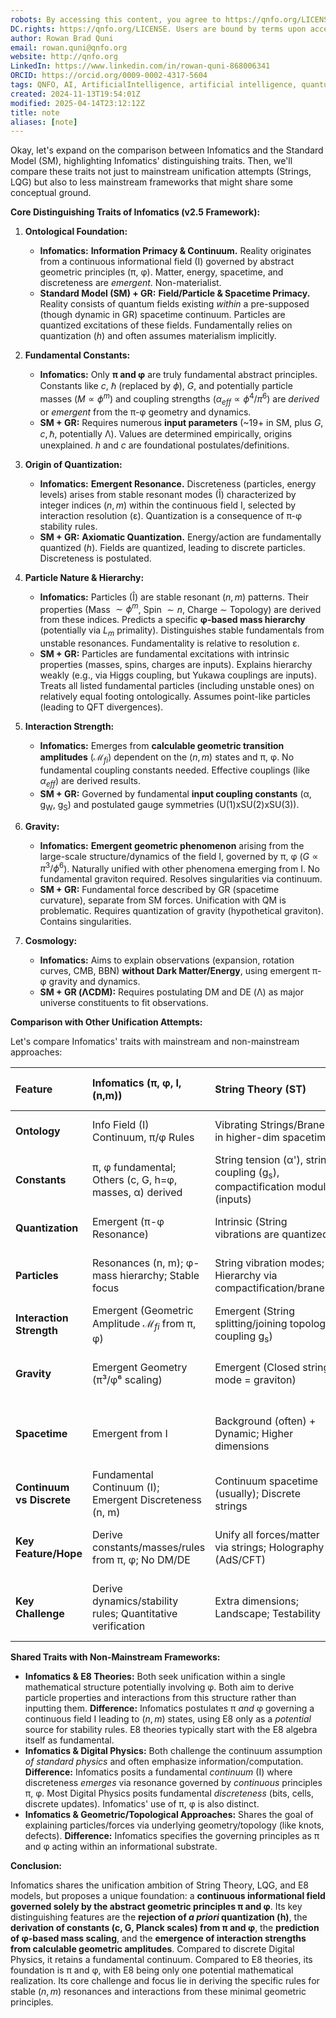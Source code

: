 ```yaml
---
robots: By accessing this content, you agree to https://qnfo.org/LICENSE. Non-commercial use only. Attribution required.
DC.rights: https://qnfo.org/LICENSE. Users are bound by terms upon access.
author: Rowan Brad Quni
email: rowan.quni@qnfo.org
website: http://qnfo.org
LinkedIn: https://www.linkedin.com/in/rowan-quni-868006341
ORCID: https://orcid.org/0009-0002-4317-5604
tags: QNFO, AI, ArtificialIntelligence, artificial intelligence, quantum, physics, science, Einstein, QuantumMechanics, quantum mechanics, QuantumComputing, quantum computing, information, InformationTheory, information theory, InformationalUniverse, informational universe, informational universe hypothesis, IUH
created: 2024-11-13T19:54:01Z
modified: 2025-04-14T23:12:12Z
title: note
aliases: [note]
---
```

Okay, let's expand on the comparison between Infomatics and the Standard Model (SM), highlighting Infomatics' distinguishing traits. Then, we'll compare these traits not just to mainstream unification attempts (Strings, LQG) but also to less mainstream frameworks that might share some conceptual ground.

**Core Distinguishing Traits of Infomatics (v2.5 Framework):**

1.  **Ontological Foundation:**
    *   **Infomatics:** **Information Primacy & Continuum.** Reality originates from a continuous informational field (I) governed by abstract geometric principles (π, φ). Matter, energy, spacetime, and discreteness are *emergent*. Non-materialist.
    *   **Standard Model (SM) + GR:** **Field/Particle & Spacetime Primacy.** Reality consists of quantum fields existing *within* a pre-supposed (though dynamic in GR) spacetime continuum. Particles are quantized excitations of these fields. Fundamentally relies on quantization ($h$) and often assumes materialism implicitly.

2.  **Fundamental Constants:**
    *   **Infomatics:** Only **π and φ** are truly fundamental abstract principles. Constants like $c$, $\hbar$ (replaced by $\phi$), $G$, and potentially particle masses ($M \propto \phi^m$) and coupling strengths ($\alpha_{eff} \propto \phi^4/\pi^6$) are *derived* or *emergent* from the π-φ geometry and dynamics.
    *   **SM + GR:** Requires numerous **input parameters** (~19+ in SM, plus $G, c, \hbar$, potentially Λ). Values are determined empirically, origins unexplained. $h$ and $c$ are foundational postulates/definitions.

3.  **Origin of Quantization:**
    *   **Infomatics:** **Emergent Resonance.** Discreteness (particles, energy levels) arises from stable resonant modes (Î) characterized by integer indices $(n, m)$ within the continuous field I, selected by interaction resolution (ε). Quantization is a consequence of π-φ stability rules.
    *   **SM + GR:** **Axiomatic Quantization.** Energy/action are fundamentally quantized ($h$). Fields are quantized, leading to discrete particles. Discreteness is postulated.

4.  **Particle Nature & Hierarchy:**
    *   **Infomatics:** Particles (Î) are stable resonant $(n, m)$ patterns. Their properties (Mass $\sim \phi^m$, Spin $\sim n$, Charge $\sim$ Topology) are derived from these indices. Predicts a specific **φ-based mass hierarchy** (potentially via $L_m$ primality). Distinguishes stable fundamentals from unstable resonances. Fundamentality is relative to resolution ε.
    *   **SM + GR:** Particles are fundamental excitations with intrinsic properties (masses, spins, charges are inputs). Explains hierarchy weakly (e.g., via Higgs coupling, but Yukawa couplings are inputs). Treats all listed fundamental particles (including unstable ones) on relatively equal footing ontologically. Assumes point-like particles (leading to QFT divergences).

5.  **Interaction Strength:**
    *   **Infomatics:** Emerges from **calculable geometric transition amplitudes** ($\mathcal{M}_{fi}$) dependent on the $(n, m)$ states and π, φ. No fundamental coupling constants needed. Effective couplings (like $\alpha_{eff}$) are derived results.
    *   **SM + GR:** Governed by fundamental **input coupling constants** (α, g<sub>W</sub>, g<sub>S</sub>) and postulated gauge symmetries (U(1)xSU(2)xSU(3)).

6.  **Gravity:**
    *   **Infomatics:** **Emergent geometric phenomenon** arising from the large-scale structure/dynamics of the field I, governed by π, φ ($G \propto \pi^3/\phi^6$). Naturally unified with other phenomena emerging from I. No fundamental graviton required. Resolves singularities via continuum.
    *   **SM + GR:** Fundamental force described by GR (spacetime curvature), separate from SM forces. Unification with QM is problematic. Requires quantization of gravity (hypothetical graviton). Contains singularities.

7.  **Cosmology:**
    *   **Infomatics:** Aims to explain observations (expansion, rotation curves, CMB, BBN) **without Dark Matter/Energy**, using emergent π-φ gravity and dynamics.
    *   **SM + GR (ΛCDM):** Requires postulating DM and DE (Λ) as major universe constituents to fit observations.

**Comparison with Other Unification Attempts:**

Let's compare Infomatics' traits with mainstream and non-mainstream approaches:

| Feature                 | Infomatics (π, φ, I, (n,m))                                  | String Theory (ST)                                                                 | Loop Quantum Gravity (LQG)                                                               | E8-based Theories (e.g., Lisi - Non-Mainstream)                               | Digital Physics (e.g., Wolfram/Zuse - Non-Mainstream)                               |
| :---------------------- | :----------------------------------------------------------- | :--------------------------------------------------------------------------------- | :--------------------------------------------------------------------------------------- | :------------------------------------------------------------------------------ | :---------------------------------------------------------------------------------- |
| **Ontology**            | Info Field (I) Continuum, π/φ Rules                          | Vibrating Strings/Branes in higher-dim spacetime                                   | Quantum Geometry (Spin Networks/Foams)                                                   | Elements of E8 Algebra/Representation                                           | Discrete Computation (Bits, CAs, Rules)                                             |
| **Constants**           | π, φ fundamental; Others (c, G, h=φ, masses, α) derived      | String tension (α'), string coupling (g<sub>s</sub>), compactification moduli (inputs) | Planck scale (via input h,c,G), Barbero-Immirzi parameter (γ)                           | E8 structure constants (fixed); Masses/couplings should emerge                    | Fundamental computational rule (simple); Constants likely emergent/approximations |
| **Quantization**        | Emergent (π-φ Resonance)                                     | Intrinsic (String vibrations are quantized)                                        | Intrinsic (Geometry operators have discrete spectra)                                     | Emergent? (From discrete group structure?)                                      | Intrinsic (Discrete states/updates)                                               |
| **Particles**           | Resonances (n, m); φ-mass hierarchy; Stable focus            | String vibration modes; Hierarchy via compactification/branes?                     | Excitations of spin networks? (Less developed particle picture)                          | Specific E8 elements/roots/representations                                      | Persistent patterns/gliders in computation                                        |
| **Interaction Strength**| Emergent (Geometric Amplitude $\mathcal{M}_{fi}$ from π, φ)    | Emergent (String splitting/joining topology, coupling g<sub>s</sub>)                 | Emergent? (Vertex amplitudes in spin foams?)                                             | Emergent (E8 structure constants/algebra)                                       | Emergent (From interaction rules of automata/bits)                                |
| **Gravity**             | Emergent Geometry (π³/φ⁶ scaling)                            | Emergent (Closed string mode = graviton)                                           | Intrinsic (Quantized geometry IS gravity)                                                | Emergent (Part of E8 structure)                                                 | Emergent? (Large-scale behavior of computation?)                                  |
| **Spacetime**           | Emergent from I                                              | Background (often) + Dynamic; Higher dimensions                                    | Emergent, Discrete/Quantized at Planck scale; Background Independent                   | Emergent (From E8 structure?)                                                   | Discrete Grid or Emergent Structure                                               |
| **Continuum vs Discrete** | Fundamental Continuum (I); Emergent Discreteness (n, m)        | Continuum spacetime (usually); Discrete strings                                    | Discrete spacetime geometry                                                              | Discrete group structure                                                        | Fundamentally Discrete                                                            |
| **Key Feature/Hope**    | Derive constants/masses/rules from π, φ; No DM/DE            | Unify all forces/matter via strings; Holography (AdS/CFT)                          | Background independent QG; Spacetime quantization                                        | Unify all particles/forces in single E8 structure                               | Derive complexity/physics from simple computational rule                          |
| **Key Challenge**       | Derive dynamics/stability rules; Quantitative verification | Extra dimensions; Landscape; Testability                                           | Emergence of classical spacetime; Matter coupling; Testability                         | Chirality; Generations; Stability; Reproducing SM                               | Continuum limit/symmetries; QM non-locality; Emergence; Testability             |

**Shared Traits with Non-Mainstream Frameworks:**

*   **Infomatics & E8 Theories:** Both seek unification within a single mathematical structure potentially involving φ. Both aim to derive particle properties and interactions from this structure rather than inputting them. **Difference:** Infomatics postulates π *and* φ governing a continuous field I leading to $(n, m)$ states, using E8 only as a *potential* source for stability rules. E8 theories typically start with the E8 algebra itself as fundamental.
*   **Infomatics & Digital Physics:** Both challenge the continuum assumption *of standard physics* and often emphasize information/computation. **Difference:** Infomatics posits a fundamental *continuum* (I) where discreteness *emerges* via resonance governed by *continuous* principles π, φ. Most Digital Physics posits fundamental *discreteness* (bits, cells, discrete updates). Infomatics' use of π, φ is also distinct.
*   **Infomatics & Geometric/Topological Approaches:** Shares the goal of explaining particles/forces via underlying geometry/topology (like knots, defects). **Difference:** Infomatics specifies the governing principles as π and φ acting within an informational substrate.

**Conclusion:**

Infomatics shares the unification ambition of String Theory, LQG, and E8 models, but proposes a unique foundation: a **continuous informational field governed solely by the abstract geometric principles π and φ**. Its key distinguishing features are the **rejection of *a priori* quantization (h)**, the **derivation of constants (c, G, Planck scales) from π and φ**, the **prediction of φ-based mass scaling**, and the **emergence of interaction strengths from calculable geometric amplitudes**. Compared to discrete Digital Physics, it retains a fundamental continuum. Compared to E8 theories, its foundation is π and φ, with E8 being only one potential mathematical realization. Its core challenge and focus lie in deriving the specific rules for stable $(n, m)$ resonances and interactions from these minimal geometric principles.